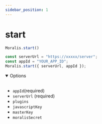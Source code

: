 ```yaml
---
sidebar_position: 1
---
```


# start

```js
Moralis.start()
```

```js
const serverUrl = "https://xxxxx/server";
const appId = "YOUR_APP_ID";
Moralis.start({ serverUrl, appId });
```

<details open><summary>Options</summary><br/>

- `appId`(required)
- `serverUrl` (required)
- `plugins`
- `javascriptKey`
- `masterKey`
- `moralisSecret`


</details>





